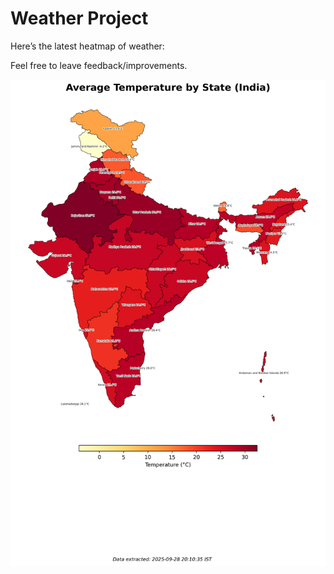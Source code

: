 # Weather Project

Here’s the latest heatmap of weather:

Feel free to leave feedback/improvements.

![India Heatmap](docs/assets/india_heatmap.png?v=D948E5)
